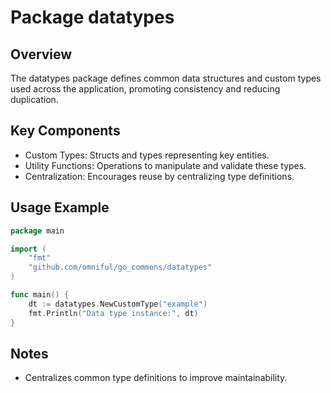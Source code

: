 # Package datatypes

## Overview
The datatypes package defines common data structures and custom types used across the application, promoting consistency and reducing duplication.

## Key Components
- Custom Types: Structs and types representing key entities.
- Utility Functions: Operations to manipulate and validate these types.
- Centralization: Encourages reuse by centralizing type definitions.

## Usage Example
~~~go
package main

import (
	"fmt"
	"github.com/omniful/go_commons/datatypes"
)

func main() {
	dt := datatypes.NewCustomType("example")
	fmt.Println("Data type instance:", dt)
}
~~~

## Notes
- Centralizes common type definitions to improve maintainability.
